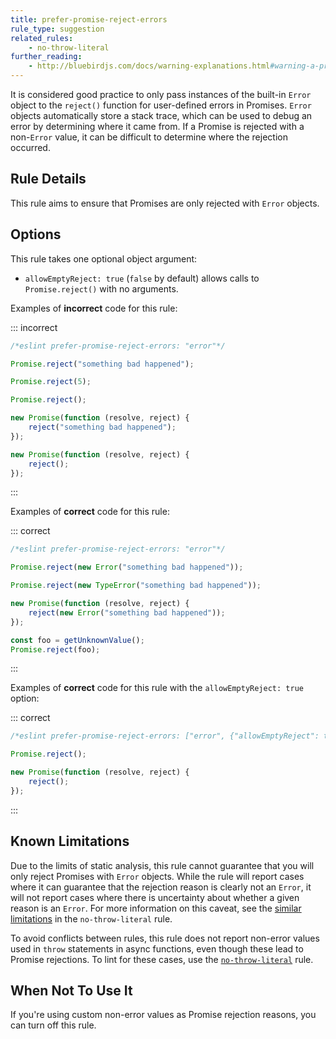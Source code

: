 ```yaml
---
title: prefer-promise-reject-errors
rule_type: suggestion
related_rules:
    - no-throw-literal
further_reading:
    - http://bluebirdjs.com/docs/warning-explanations.html#warning-a-promise-was-rejected-with-a-non-error
---
```


It is considered good practice to only pass instances of the built-in `Error` object to the `reject()` function for user-defined errors in Promises. `Error` objects automatically store a stack trace, which can be used to debug an error by determining where it came from. If a Promise is rejected with a non-`Error` value, it can be difficult to determine where the rejection occurred.

## Rule Details

This rule aims to ensure that Promises are only rejected with `Error` objects.

## Options

This rule takes one optional object argument:

-   `allowEmptyReject: true` (`false` by default) allows calls to `Promise.reject()` with no arguments.

Examples of **incorrect** code for this rule:

::: incorrect

```js
/*eslint prefer-promise-reject-errors: "error"*/

Promise.reject("something bad happened");

Promise.reject(5);

Promise.reject();

new Promise(function (resolve, reject) {
    reject("something bad happened");
});

new Promise(function (resolve, reject) {
    reject();
});
```

:::

Examples of **correct** code for this rule:

::: correct

```js
/*eslint prefer-promise-reject-errors: "error"*/

Promise.reject(new Error("something bad happened"));

Promise.reject(new TypeError("something bad happened"));

new Promise(function (resolve, reject) {
    reject(new Error("something bad happened"));
});

const foo = getUnknownValue();
Promise.reject(foo);
```

:::

Examples of **correct** code for this rule with the `allowEmptyReject: true` option:

::: correct

```js
/*eslint prefer-promise-reject-errors: ["error", {"allowEmptyReject": true}]*/

Promise.reject();

new Promise(function (resolve, reject) {
    reject();
});
```

:::

## Known Limitations

Due to the limits of static analysis, this rule cannot guarantee that you will only reject Promises with `Error` objects. While the rule will report cases where it can guarantee that the rejection reason is clearly not an `Error`, it will not report cases where there is uncertainty about whether a given reason is an `Error`. For more information on this caveat, see the [similar limitations](no-throw-literal#known-limitations) in the `no-throw-literal` rule.

To avoid conflicts between rules, this rule does not report non-error values used in `throw` statements in async functions, even though these lead to Promise rejections. To lint for these cases, use the [`no-throw-literal`](no-throw-literal) rule.

## When Not To Use It

If you're using custom non-error values as Promise rejection reasons, you can turn off this rule.
